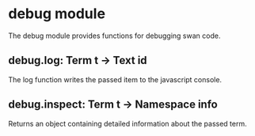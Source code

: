 debug module
============================================================================
The debug module provides functions for debugging swan code.
  
debug.log: Term t -> Text id
------------------------------------------------------------------------
The log function writes the passed item to the javascript console.
  
debug.inspect: Term t -> Namespace info
------------------------------------------------------------------------
Returns an object containing detailed information about the passed term.
  

